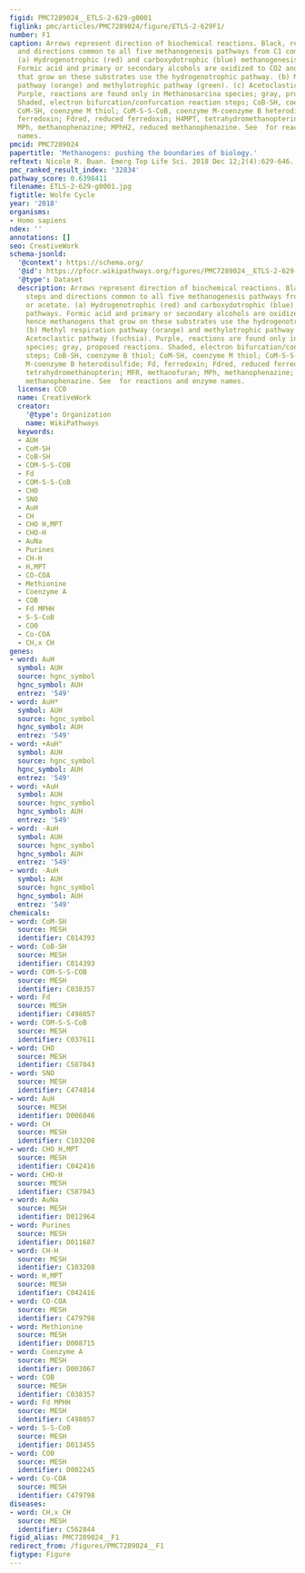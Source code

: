 ```yaml
---
figid: PMC7289024__ETLS-2-629-g0001
figlink: pmc/articles/PMC7289024/figure/ETLS-2-629F1/
number: F1
caption: Arrows represent direction of biochemical reactions. Black, reaction steps
  and directions common to all five methanogenesis pathways from C1 compounds or acetate.
  (a) Hydrogenotrophic (red) and carboxydotrophic (blue) methanogenesis pathways.
  Formic acid and primary or secondary alcohols are oxidized to CO2 and hence methanogens
  that grow on these substrates use the hydrogenotrophic pathway. (b) Methyl respiration
  pathway (orange) and methylotrophic pathway (green). (c) Acetoclastic pathway (fuchsia).
  Purple, reactions are found only in Methanosarcina species; gray, proposed reactions.
  Shaded, electron bifurcation/confurcation reaction steps; CoB-SH, coenzyme B thiol;
  CoM-SH, coenzyme M thiol; CoM-S-S-CoB, coenzyme M-coenzyme B heterodisulfide; Fd,
  ferredoxin; Fdred, reduced ferredoxin; H4MPT, tetrahydromethanopterin; MFR, methanofuran;
  MPh, methanophenazine; MPhH2, reduced methanophenazine. See  for reactions and enzyme
  names.
pmcid: PMC7289024
papertitle: 'Methanogens: pushing the boundaries of biology.'
reftext: Nicole R. Buan. Emerg Top Life Sci. 2018 Dec 12;2(4):629-646.
pmc_ranked_result_index: '32834'
pathway_score: 0.6398411
filename: ETLS-2-629-g0001.jpg
figtitle: Wolfe Cycle
year: '2018'
organisms:
- Homo sapiens
ndex: ''
annotations: []
seo: CreativeWork
schema-jsonld:
  '@context': https://schema.org/
  '@id': https://pfocr.wikipathways.org/figures/PMC7289024__ETLS-2-629-g0001.html
  '@type': Dataset
  description: Arrows represent direction of biochemical reactions. Black, reaction
    steps and directions common to all five methanogenesis pathways from C1 compounds
    or acetate. (a) Hydrogenotrophic (red) and carboxydotrophic (blue) methanogenesis
    pathways. Formic acid and primary or secondary alcohols are oxidized to CO2 and
    hence methanogens that grow on these substrates use the hydrogenotrophic pathway.
    (b) Methyl respiration pathway (orange) and methylotrophic pathway (green). (c)
    Acetoclastic pathway (fuchsia). Purple, reactions are found only in Methanosarcina
    species; gray, proposed reactions. Shaded, electron bifurcation/confurcation reaction
    steps; CoB-SH, coenzyme B thiol; CoM-SH, coenzyme M thiol; CoM-S-S-CoB, coenzyme
    M-coenzyme B heterodisulfide; Fd, ferredoxin; Fdred, reduced ferredoxin; H4MPT,
    tetrahydromethanopterin; MFR, methanofuran; MPh, methanophenazine; MPhH2, reduced
    methanophenazine. See  for reactions and enzyme names.
  license: CC0
  name: CreativeWork
  creator:
    '@type': Organization
    name: WikiPathways
  keywords:
  - AUH
  - CoM-SH
  - CoB-SH
  - COM-S-S-COB
  - Fd
  - COM-S-S-CoB
  - CHO
  - SNO
  - AuH
  - CH
  - CHO H,MPT
  - CHO-H
  - AuNa
  - Purines
  - CH-H
  - H,MPT
  - CO-COA
  - Methionine
  - Coenzyme A
  - COB
  - Fd MPHH
  - S-S-CoB
  - CO0
  - Co-COA
  - CH,x CH
genes:
- word: AuH
  symbol: AUH
  source: hgnc_symbol
  hgnc_symbol: AUH
  entrez: '549'
- word: AuH*
  symbol: AUH
  source: hgnc_symbol
  hgnc_symbol: AUH
  entrez: '549'
- word: +AuH"
  symbol: AUH
  source: hgnc_symbol
  hgnc_symbol: AUH
  entrez: '549'
- word: +AuH
  symbol: AUH
  source: hgnc_symbol
  hgnc_symbol: AUH
  entrez: '549'
- word: -AuH
  symbol: AUH
  source: hgnc_symbol
  hgnc_symbol: AUH
  entrez: '549'
- word: -AuH
  symbol: AUH
  source: hgnc_symbol
  hgnc_symbol: AUH
  entrez: '549'
chemicals:
- word: CoM-SH
  source: MESH
  identifier: C014393
- word: CoB-SH
  source: MESH
  identifier: C014393
- word: COM-S-S-COB
  source: MESH
  identifier: C038357
- word: Fd
  source: MESH
  identifier: C498057
- word: COM-S-S-CoB
  source: MESH
  identifier: C037611
- word: CHO
  source: MESH
  identifier: C587043
- word: SNO
  source: MESH
  identifier: C474014
- word: AuH
  source: MESH
  identifier: D006046
- word: CH
  source: MESH
  identifier: C103208
- word: CHO H,MPT
  source: MESH
  identifier: C042416
- word: CHO-H
  source: MESH
  identifier: C587043
- word: AuNa
  source: MESH
  identifier: D012964
- word: Purines
  source: MESH
  identifier: D011687
- word: CH-H
  source: MESH
  identifier: C103208
- word: H,MPT
  source: MESH
  identifier: C042416
- word: CO-COA
  source: MESH
  identifier: C479798
- word: Methionine
  source: MESH
  identifier: D008715
- word: Coenzyme A
  source: MESH
  identifier: D003067
- word: COB
  source: MESH
  identifier: C038357
- word: Fd MPHH
  source: MESH
  identifier: C498057
- word: S-S-CoB
  source: MESH
  identifier: D013455
- word: CO0
  source: MESH
  identifier: D002245
- word: Co-COA
  source: MESH
  identifier: C479798
diseases:
- word: CH,x CH
  source: MESH
  identifier: C562844
figid_alias: PMC7289024__F1
redirect_from: /figures/PMC7289024__F1
figtype: Figure
---
```

